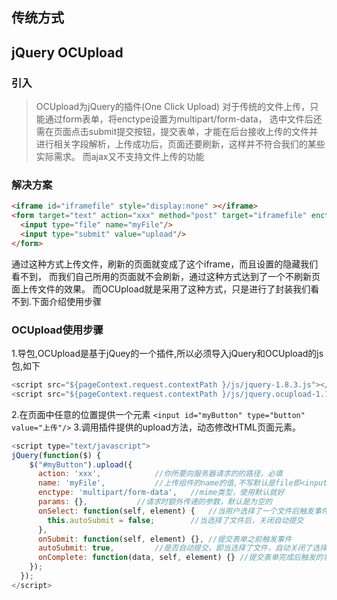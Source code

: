 ## 传统方式

## jQuery OCUpload
### 引入
>OCUpload为jQuery的插件(One Click Upload)
对于传统的文件上传，只能通过form表单，将enctype设置为multipart/form-data，
选中文件后还需在页面点击submit提交按钮，提交表单，才能在后台接收上传的文件并
进行相关字段解析，上传成功后，页面还要刷新，这样并不符合我们的某些实际需求。
而ajax又不支持文件上传的功能
>
### 解决方案
```html
<iframe id="iframefile" style="display:none" ></iframe>
<form target="text" action="xxx" method="post" target="iframefile" enctype="multipart/form-data">
  <input type="file" name="myFile"/>
  <input type="submit" value="upload"/>         
</form>
```
通过这种方式上传文件，刷新的页面就变成了这个iframe，而且设置的隐藏我们看不到，
而我们自己所用的页面就不会刷新，通过这种方式达到了一个不刷新页面上传文件的效果。
  而OCUpload就是采用了这种方式，只是进行了封装我们看不到.下面介绍使用步骤
### OCUpload使用步骤
1.导包,OCUpload是基于jQuey的一个插件,所以必须导入jQuery和OCUpload的js包,如下
```javascript
<script src="${pageContext.request.contextPath }/js/jquery-1.8.3.js"></script>
<script src="${pageContext.request.contextPath }/js/jquery.ocupload-1.1.2.js"></script>
```
2.在页面中任意的位置提供一个元素
`<input id="myButton" type="button" value="上传"/>`
3.调用插件提供的upload方法，动态修改HTML页面元素。
```javascript
<script type="text/javascript">
jQuery(function($) {
    $("#myButton").upload({
      action: 'xxx',			//你所要向服务器请求的的路径，必填
      name: 'myFile',			//上传组件的name的值,不写默认是file即<input type='file' name='myFile'/>
      enctype: 'multipart/form-data',	//mime类型，使用默认就好
      params: {},			//请求时额外传递的参数，默认是为空的   
      onSelect: function(self, element) {	//当用户选择了一个文件后触发事件
        this.autoSubmit = false;		//当选择了文件后，关闭自动提交
      },
      onSubmit: function(self, element) {},	//提交表单之前触发事件
      autoSubmit: true, 		//是否自动提交，即当选择了文件，自动关闭了选择窗口后，是否自动提交请求。
      onComplete: function(data, self, element) {} //提交表单完成后触发的事件
    });
  });
</script>
```
